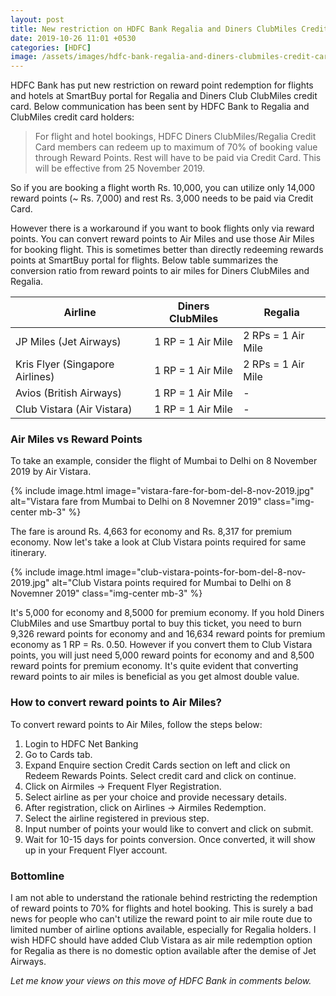 ```yaml
---
layout: post
title: New restriction on HDFC Bank Regalia and Diners ClubMiles Credit Card rewards redemption
date: 2019-10-26 11:01 +0530
categories: [HDFC]
image: /assets/images/hdfc-bank-regalia-and-diners-clubmiles-credit-cards.jpg
---
```


HDFC Bank has put new restriction on reward point redemption for flights and hotels at SmartBuy portal for Regalia and Diners Club ClubMiles credit card. Below communication has been sent by HDFC Bank to Regalia and ClubMiles credit card holders:

> For flight and hotel bookings, HDFC Diners ClubMiles/Regalia Credit Card members can redeem up to maximum of 70% of booking value through Reward Points. Rest will have to be paid via Credit Card. This will be effective from 25 November 2019.

So if you are booking a flight worth Rs. 10,000, you can utilize only 14,000 reward points (~ Rs. 7,000) and rest Rs. 3,000 needs to be paid via Credit Card.

However there is a workaround if you want to book flights only via reward points. You can convert reward points to Air Miles and use those Air Miles for booking flight. This is sometimes better than directly redeeming rewards points at SmartBuy portal for flights. Below table summarizes the conversion ratio from reward points to air miles for Diners ClubMiles and Regalia.

<table class="table">
  <thead class="thead-dark">
  <tr>
    <th scope="col"> Airline</th>
  	<th scope="col"> Diners ClubMiles</th>
    <th scope="col"> Regalia</th>
  </tr>
  </thead>
  <tbody>
  <tr>
    <td> JP Miles (Jet Airways) </td>
  	<td> 1 RP = 1 Air Mile </td>
    <td> 2 RPs = 1 Air Mile </td>
  </tr>
    <tr>
    <td> Kris Flyer (Singapore Airlines)</td>
  	<td> 1 RP = 1 Air Mile </td>
    <td> 2 RPs = 1 Air Mile </td>
  </tr>
  <tr>
    <td> Avios (British Airways) </td>
  	<td> 1 RP = 1 Air Mile </td>
    <td> - </td>
  </tr>
  <tr>
    <td> Club Vistara (Air Vistara)</td>
  	<td> 1 RP = 1 Air Mile </td>
    <td> - </td>
  </tr>
  </tbody>
</table>

### Air Miles vs Reward Points

To take an example, consider the flight of Mumbai to Delhi on 8 November 2019 by Air Vistara.

{% include image.html image="vistara-fare-for-bom-del-8-nov-2019.jpg" alt="Vistara fare from Mumbai to Delhi on 8 Novemner 2019" class="img-center mb-3" %}

The fare is around Rs. 4,663 for economy and Rs. 8,317 for premium economy. Now let's take a look at Club Vistara points required for same itinerary.

{% include image.html image="club-vistara-points-for-bom-del-8-nov-2019.jpg" alt="Club Vistara points required for Mumbai to Delhi on 8 Novemner 2019" class="img-center mb-3" %}

It's 5,000 for economy and 8,5000 for premium economy. If you hold Diners ClubMiles and use Smartbuy portal to buy this ticket, you need to burn 9,326 reward points for economy and and 16,634 reward points for premium economy as 1 RP = Rs. 0.50. However if you convert them to Club Vistara points, you will just need 5,000 reward points for economy and and 8,500 reward points for premium economy. It's quite evident that converting reward points to air miles is beneficial as you get almost double value.

### How to convert reward points to Air Miles?

To convert reward points to Air Miles, follow the steps below:

1. Login to HDFC Net Banking
2. Go to Cards tab.
3. Expand Enquire section Credit Cards section on left and click on Redeem Rewards Points. Select credit card and click on continue.
4. Click on Airmiles → Frequent Flyer Registration.
5. Select airline as per your choice and provide necessary details.
6. After registration, click on Airlines → Airmiles Redemption.
7. Select the airline registered in previous step.
8. Input number of points your would like to convert and click on submit.
9. Wait for 10-15 days for points conversion. Once converted, it will show up in your Frequent Flyer account.

### Bottomline

I am not able to understand the rationale behind restricting the redemption of reward points to 70% for flights and hotel booking. This is surely a bad news for people who can't utilize the reward point to air mile route due to limited number of airline options available, especially for Regalia holders. I wish HDFC should have added Club Vistara as air mile redemption option for Regalia as there is no domestic option available after the demise of Jet Airways.

_Let me know your views on this move of HDFC Bank in comments below._
